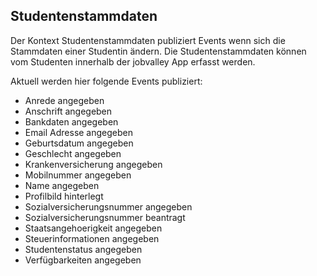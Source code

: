 ## Studentenstammdaten

Der Kontext Studentenstammdaten publiziert Events wenn sich die Stammdaten
einer Studentin ändern. Die Studentenstammdaten können vom Studenten innerhalb
der jobvalley App erfasst werden.

Aktuell werden hier folgende Events publiziert:

- Anrede angegeben
- Anschrift angegeben
- Bankdaten angegeben
- Email Adresse angegeben
- Geburtsdatum angegeben
- Geschlecht angegeben
- Krankenversicherung angegeben
- Mobilnummer angegeben
- Name angegeben
- Profilbild hinterlegt
- Sozialversicherungsnummer angegeben
- Sozialversicherungsnummer beantragt
- Staatsangehoerigkeit angegeben
- Steuerinformationen angegeben
- Studentenstatus angegeben
- Verfügbarkeiten angegeben
